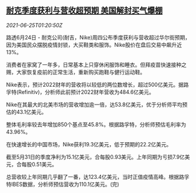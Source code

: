 <!--1624584663000-->
[耐克季度获利与营收超预期 美国解封买气爆棚](https://cn.reuters.com/article/us-nike-profit-0625-idCNKCS2E1040)
------

<div><i>2021-06-25T01:20:50Z</i></div><p>路透6月24日 - 耐克公司(耐吉，Nike)周四公布季度获利与营收超过华尔街预期，因为美国民众摆脱疫情封锁，大买鞋类和服饰。Nike股价在盘后交易中飙升近13%。</p><p>消费者在家窝了一年多，日常基本上只穿休闲服饰和睡衣。但拜疫苗快速接种之赐，大家恢复疫前的正常生活，重新购买跑鞋与健行运动鞋。</p><p>Nike表示，预计2022财年的营收将以较低的两位数增长，超过500亿美元。据路孚特(Refinitiv)，分析师此前预计2022财年营收为484.6亿美元。</p><p>Nike在其最大的北美市场的营收增加逾一倍，达53.8亿美元，优于分析师平均预估的43.1亿美元。</p><p>整体毛利率较去年增加850个基点至45.8%。根据路孚特，分析师预估毛利率为43.96%。</p><p>在快速增长的中国市场，Nike获利19.3亿美元，低于预期的22.2亿美元。</p><p>截至5月31日的季度净利为15.1亿美元，合每股0.93美元。上年同期为亏损7.9亿美元，合每股0.51美元。</p><p>总营收较上年同期几乎翻了一番，达123.4亿美元，当时正值疫情高峰。根据路孚特IBES数据，分析师预估营收为110.1亿美元。(完)</p>
